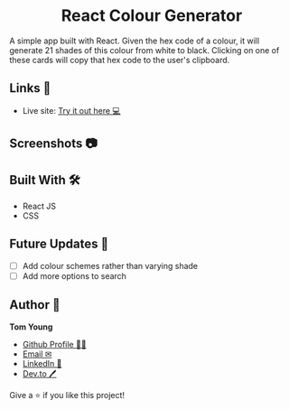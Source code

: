 <h1 align="center">React Colour Generator</h1>

A simple app built with React. Given the hex code of a colour, it will generate 21 shades of this colour from white to black. Clicking on one of these cards will copy that hex code to the user's clipboard.

## Links 🌟

- Live site: [Try it out here 💻](https://thethomasy.github.io/React-Colour-Generator/ "Live View")

## Screenshots 📷

<!-- ![](./screenshots/screenshot-dark.png)

![](./screenshots/screenshot-light.png) -->

## Built With 🛠

- React JS
- CSS

## Future Updates 🎁

- [ ] Add colour schemes rather than varying shade
- [ ] Add more options to search

## Author 🧑

**Tom Young**

- [Github Profile 👨‍💻](https://github.com/TheThomasY)
- [Email ✉](mailto:tomyoungdev@gmail.com?subject=Hi "Hi!")
- [LinkedIn 💼](https://www.linkedin.com/in/tom-young5555/)
- [Dev.to 🖊](https://dev.to/thetomy)

Give a ⭐️ if you like this project!
